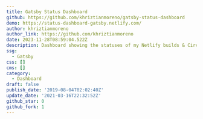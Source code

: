 ```yaml
---
title: Gatsby Status Dashboard
github: https://github.com/khriztianmoreno/gatsby-status-dashboard
demo: https://status-dashboard-gatsby.netlify.com/
author: khriztianmoreno
author_link: https://github.com/khriztianmoreno
date: 2023-11-28T08:59:04.522Z
description: Dashboard showing the statuses of my Netlify builds & CircleCI tests
ssg:
  - Gatsby
css: []
cms: []
category:
  - Dashboard
draft: false
publish_date: '2019-08-04T02:02:40Z'
update_date: '2021-03-16T22:32:52Z'
github_star: 0
github_fork: 1
---
```

